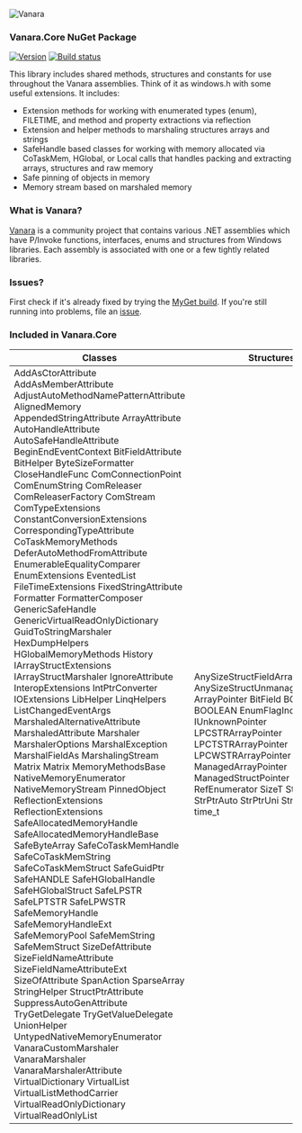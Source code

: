 ﻿![Vanara](https://raw.githubusercontent.com/dahall/Vanara/master/docs/icons/VanaraHeading.png)
### **Vanara.Core NuGet Package**
[![Version](https://img.shields.io/nuget/v/Vanara.Core?label=NuGet&style=flat-square)](https://github.com/dahall/Vanara/releases)
[![Build status](https://github.com/dahall/Vanara/actions/workflows/cibuild.yml/badge.svg?branch=master)](https://github.com/dahall/Vanara/actions/workflows/cibuild.yml)

This library includes shared methods, structures and constants for use throughout the Vanara assemblies. Think of it as windows.h with some useful extensions. It includes:
* Extension methods for working with enumerated types (enum), FILETIME, and method and property extractions via reflection
* Extension and helper methods to marshaling structures arrays and strings
* SafeHandle based classes for working with memory allocated via CoTaskMem, HGlobal, or Local calls that handles packing and extracting arrays, structures and raw memory
* Safe pinning of objects in memory
* Memory stream based on marshaled memory

### **What is Vanara?**

[Vanara](https://github.com/dahall/Vanara) is a community project that contains various .NET assemblies which have P/Invoke functions, interfaces, enums and structures from Windows libraries. Each assembly is associated with one or a few tightly related libraries.

### **Issues?**

First check if it's already fixed by trying the [MyGet build](https://www.myget.org/feed/Packages/vanara).
If you're still running into problems, file an [issue](https://github.com/dahall/Vanara/issues).

### **Included in Vanara.Core**

Classes | Structures | Enumerations | Interfaces
--- | --- | --- | ---
AddAsCtorAttribute AddAsMemberAttribute AdjustAutoMethodNamePatternAttribute AlignedMemory AppendedStringAttribute ArrayAttribute AutoHandleAttribute AutoSafeHandleAttribute BeginEndEventContext BitFieldAttribute BitHelper ByteSizeFormatter CloseHandleFunc ComConnectionPoint ComEnumString ComReleaser ComReleaserFactory ComStream ComTypeExtensions ConstantConversionExtensions CorrespondingTypeAttribute CoTaskMemoryMethods DeferAutoMethodFromAttribute EnumerableEqualityComparer EnumExtensions EventedList FileTimeExtensions FixedStringAttribute Formatter FormatterComposer GenericSafeHandle GenericVirtualReadOnlyDictionary GuidToStringMarshaler HexDumpHelpers HGlobalMemoryMethods History IArrayStructExtensions IArrayStructMarshaler IgnoreAttribute InteropExtensions IntPtrConverter IOExtensions LibHelper LinqHelpers ListChangedEventArgs MarshaledAlternativeAttribute MarshaledAttribute Marshaler MarshalerOptions MarshalException MarshalFieldAs MarshalingStream Matrix Matrix MemoryMethodsBase NativeMemoryEnumerator NativeMemoryStream PinnedObject ReflectionExtensions ReflectionExtensions SafeAllocatedMemoryHandle SafeAllocatedMemoryHandleBase SafeByteArray SafeCoTaskMemHandle SafeCoTaskMemString SafeCoTaskMemStruct SafeGuidPtr SafeHANDLE SafeHGlobalHandle SafeHGlobalStruct SafeLPSTR SafeLPTSTR SafeLPWSTR SafeMemoryHandle SafeMemoryHandleExt SafeMemoryPool SafeMemString SafeMemStruct SizeDefAttribute SizeFieldNameAttribute SizeFieldNameAttributeExt SizeOfAttribute SpanAction SparseArray StringHelper StructPtrAttribute SuppressAutoGenAttribute TryGetDelegate TryGetValueDelegate UnionHelper UntypedNativeMemoryEnumerator VanaraCustomMarshaler VanaraMarshaler VanaraMarshalerAttribute VirtualDictionary VirtualList VirtualListMethodCarrier VirtualReadOnlyDictionary VirtualReadOnlyList  | AnySizeStructFieldArray AnySizeStructUnmanagedFieldArray ArrayPointer BitField BOOL BOOLEAN EnumFlagIndexer GuidPtr IUnknownPointer LPCSTRArrayPointer LPCTSTRArrayPointer LPCWSTRArrayPointer ManagedArrayPointer ManagedStructPointer RefEnumerator SizeT StrPtrAnsi StrPtrAuto StrPtrUni StructPointer time_t                                                                                | ArrayLayout Bitness CorrespondingAction FileAttributeConstant FileOpConstant FilePermissionConstant LayoutModel SizingMethod StringEncoding StringListPackMethod                                                                                           | IArrayStruct IHandle IHistory IMemoryMethods ISafeMemoryHandle ISafeMemoryHandleBase ISafeMemoryHandleFactory ISimpleMemoryMethods ISupportIndexer IVanaraMarshaler IVirtualListMethods IVirtualReadOnlyListMethods                                                                                        
